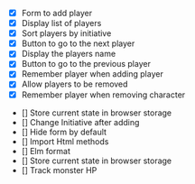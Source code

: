 - [x] Form to add player
- [x] Display list of players
- [x] Sort players by initiative
- [x] Button to go to the next player
- [x] Display the players name
- [x] Button to go to the previous player
- [x] Remember player when adding player
- [x] Allow players to be removed
- [x] Remember player when removing character
- [] Store current state in browser storage
- [] Change Initiative after adding
- [] Hide form by default
- [] Import Html methods
- [] Elm format
- [] Store current state in browser storage
- [] Track monster HP
